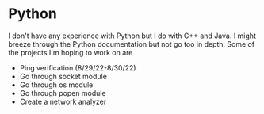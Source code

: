 # Python
I don't have any experience with Python but I do with C++ and Java. I might breeze through the Python documentation but not go too in depth. Some of the projects I'm hoping to work on are
- Ping verification (8/29/22-8/30/22)
- Go through socket module
- Go through os module
- Go through popen module
- Create a network analyzer
